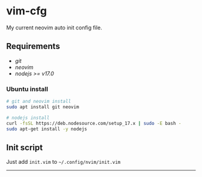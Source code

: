 # vim-cfg

My current neovim auto init config file.

## Requirements

- *git*
- *neovim*
- *nodejs >= v17.0*

### Ubuntu install

```bash
# git and neovim install
sudo apt install git neovim

# nodejs install
curl -fsSL https://deb.nodesource.com/setup_17.x | sudo -E bash -
sudo apt-get install -y nodejs
```

## Init script

Just add `init.vim` to `~/.config/nvim/init.vim`

---
